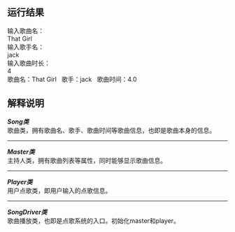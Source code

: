 ## 运行结果 ##
输入歌曲名：</br>
That Girl</br>
输入歌手名：</br>
jack</br>
输入歌曲时长：</br>
4</br>
歌曲名：That Girl &nbsp; 歌手：jack  &nbsp; 歌曲时间：4.0</br>
## 解释说明 ##
***Song类***</br>
歌曲类，拥有歌曲名、歌手、歌曲时间等歌曲信息，也即是歌曲本身的信息。</br>
***
***Master类***</br>
主持人类，拥有歌曲列表等属性，同时能够显示歌曲信息。  
***  
***Player类***  
用户点歌类，即用户输入的点歌信息。  
***
***SongDriver类***  
歌曲播放类，也即是点歌系统的入口。初始化master和player。